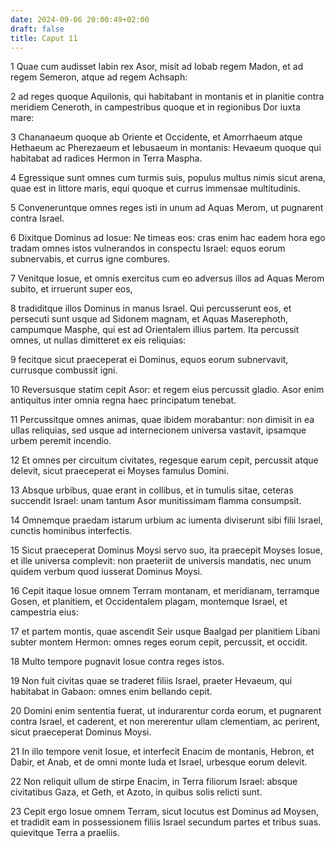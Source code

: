 ```yaml
---
date: 2024-09-06 20:00:49+02:00
draft: false
title: Caput 11
---
```





1 Quae cum audisset Iabin rex Asor, misit ad Iobab regem Madon, et ad regem Semeron, atque ad regem Achsaph:

2 ad reges quoque Aquilonis, qui habitabant in montanis et in planitie contra meridiem Ceneroth, in campestribus quoque et in regionibus Dor iuxta mare:

3 Chananaeum quoque ab Oriente et Occidente, et Amorrhaeum atque Hethaeum ac Pherezaeum et Iebusaeum in montanis: Hevaeum quoque qui habitabat ad radices Hermon in Terra Maspha.

4 Egressique sunt omnes cum turmis suis, populus multus nimis sicut arena, quae est in littore maris, equi quoque et currus immensae multitudinis.

5 Conveneruntque omnes reges isti in unum ad Aquas Merom, ut pugnarent contra Israel.

6 Dixitque Dominus ad Iosue: Ne timeas eos: cras enim hac eadem hora ego tradam omnes istos vulnerandos in conspectu Israel: equos eorum subnervabis, et currus igne combures.

7 Venitque Iosue, et omnis exercitus cum eo adversus illos ad Aquas Merom subito, et irruerunt super eos,

8 tradiditque illos Dominus in manus Israel. Qui percusserunt eos, et persecuti sunt usque ad Sidonem magnam, et Aquas Maserephoth, campumque Masphe, qui est ad Orientalem illius partem. Ita percussit omnes, ut nullas dimitteret ex eis reliquias:

9 fecitque sicut praeceperat ei Dominus, equos eorum subnervavit, currusque combussit igni.

10 Reversusque statim cepit Asor: et regem eius percussit gladio. Asor enim antiquitus inter omnia regna haec principatum tenebat.

11 Percussitque omnes animas, quae ibidem morabantur: non dimisit in ea ullas reliquias, sed usque ad internecionem universa vastavit, ipsamque urbem peremit incendio.

12 Et omnes per circuitum civitates, regesque earum cepit, percussit atque delevit, sicut praeceperat ei Moyses famulus Domini.

13 Absque urbibus, quae erant in collibus, et in tumulis sitae, ceteras succendit Israel: unam tantum Asor munitissimam flamma consumpsit.

14 Omnemque praedam istarum urbium ac iumenta diviserunt sibi filii Israel, cunctis hominibus interfectis.

15 Sicut praeceperat Dominus Moysi servo suo, ita praecepit Moyses Iosue, et ille universa complevit: non praeteriit de universis mandatis, nec unum quidem verbum quod iusserat Dominus Moysi.

16 Cepit itaque Iosue omnem Terram montanam, et meridianam, terramque Gosen, et planitiem, et Occidentalem plagam, montemque Israel, et campestria eius:

17 et partem montis, quae ascendit Seir usque Baalgad per planitiem Libani subter montem Hermon: omnes reges eorum cepit, percussit, et occidit.

18 Multo tempore pugnavit Iosue contra reges istos.

19 Non fuit civitas quae se traderet filiis Israel, praeter Hevaeum, qui habitabat in Gabaon: omnes enim bellando cepit.

20 Domini enim sententia fuerat, ut indurarentur corda eorum, et pugnarent contra Israel, et caderent, et non mererentur ullam clementiam, ac perirent, sicut praeceperat Dominus Moysi.

21 In illo tempore venit Iosue, et interfecit Enacim de montanis, Hebron, et Dabir, et Anab, et de omni monte Iuda et Israel, urbesque eorum delevit.

22 Non reliquit ullum de stirpe Enacim, in Terra filiorum Israel: absque civitatibus Gaza, et Geth, et Azoto, in quibus solis relicti sunt.

23 Cepit ergo Iosue omnem Terram, sicut locutus est Dominus ad Moysen, et tradidit eam in possessionem filiis Israel secundum partes et tribus suas. quievitque Terra a praeliis.

